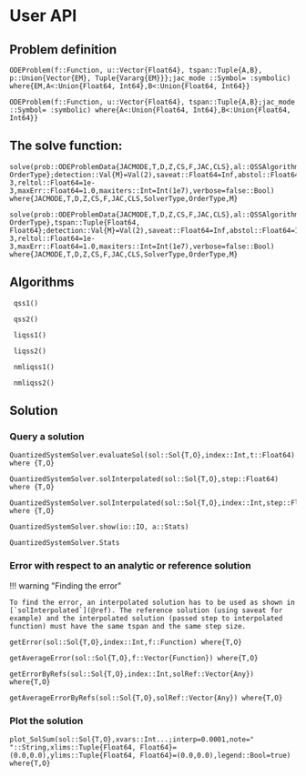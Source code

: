 # User API


## Problem definition

```@docs
ODEProblem(f::Function, u::Vector{Float64}, tspan::Tuple{A,B}, p::Union{Vector{EM}, Tuple{Vararg{EM}}};jac_mode ::Symbol= :symbolic) where{EM,A<:Union{Float64, Int64},B<:Union{Float64, Int64}}
```
```@docs
ODEProblem(f::Function, u::Vector{Float64}, tspan::Tuple{A,B};jac_mode ::Symbol= :symbolic) where{A<:Union{Float64, Int64},B<:Union{Float64, Int64}}
```

 


## The solve function:

```@docs
solve(prob::ODEProblemData{JACMODE,T,D,Z,CS,F,JAC,CLS},al::QSSAlgorithm{SolverType, OrderType};detection::Val{M}=Val(2),saveat::Float64=Inf,abstol::Float64=1e-3,reltol::Float64=1e-3,maxErr::Float64=1.0,maxiters::Int=Int(1e7),verbose=false::Bool) where{JACMODE,T,D,Z,CS,F,JAC,CLS,SolverType,OrderType,M}        
```


```@docs
solve(prob::ODEProblemData{JACMODE,T,D,Z,CS,F,JAC,CLS},al::QSSAlgorithm{SolverType, OrderType},tspan::Tuple{Float64, Float64};detection::Val{M}=Val(2),saveat::Float64=Inf,abstol::Float64=1e-3,reltol::Float64=1e-3,maxErr::Float64=1.0,maxiters::Int=Int(1e7),verbose=false::Bool) where{JACMODE,T,D,Z,CS,F,JAC,CLS,SolverType,OrderType,M} 
```



## Algorithms


```@docs
 qss1()  
```
```@docs
 qss2()  
```

```@docs
 liqss1()  
```
```@docs
 liqss2()  
```

```@docs
 nmliqss1()  
```
```@docs
 nmliqss2()  
```

## Solution

### Query a solution


```@docs
QuantizedSystemSolver.evaluateSol(sol::Sol{T,O},index::Int,t::Float64) where {T,O}
```
```@docs
QuantizedSystemSolver.solInterpolated(sol::Sol{T,O},step::Float64) where {T,O}
```
```@docs
QuantizedSystemSolver.solInterpolated(sol::Sol{T,O},index::Int,step::Float64) where {T,O}
```

```@docs
QuantizedSystemSolver.show(io::IO, a::Stats)
```

```@docs
QuantizedSystemSolver.Stats
```
### Error with respect to an analytic or reference solution

!!! warning "Finding the error"

    To find the error, an interpolated solution has to be used as shown in [`solInterpolated`](@ref). The reference solution (using saveat for example) and the interpolated solution (passed step to interpolated function) must have the same tspan and the same step size.
    
```@docs
getError(sol::Sol{T,O},index::Int,f::Function) where{T,O}
```
```@docs
getAverageError(sol::Sol{T,O},f::Vector{Function}) where{T,O}
```

```@docs
getErrorByRefs(sol::Sol{T,O},index::Int,solRef::Vector{Any}) where{T,O}
```
```@docs
getAverageErrorByRefs(sol::Sol{T,O},solRef::Vector{Any}) where{T,O}
```


### Plot the solution


```@docs
plot_SolSum(sol::Sol{T,O},xvars::Int...;interp=0.0001,note=" "::String,xlims::Tuple{Float64, Float64}=(0.0,0.0),ylims::Tuple{Float64, Float64}=(0.0,0.0),legend::Bool=true) where{T,O}
```

